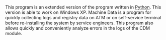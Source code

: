 This program is an extended version of the program written in [Python](https://github.com/art07/MachineData). This version is able to work on Windows XP.
Machine Data is a program for quickly collecting logs and registry data on ATM or on self-service terminal before re-installing the system by service engineers. This program also allows quickly and conveniently analyze errors in the logs of the CDM module.